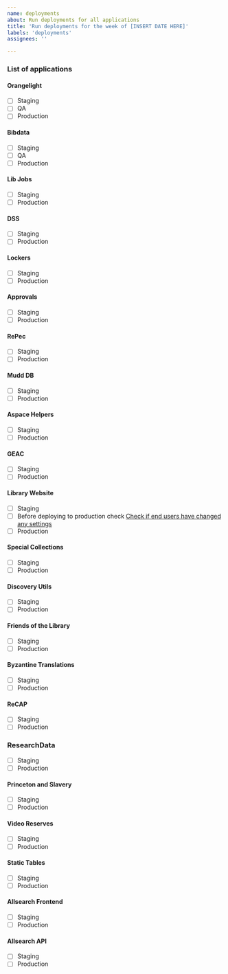 ```yaml
---
name: deployments
about: Run deployments for all applications
title: 'Run deployments for the week of [INSERT DATE HERE]'
labels: 'deployments'
assignees: ''

---
```

### List of applications

#### Orangelight
- [ ] Staging
- [ ] QA
- [ ] Production

#### Bibdata
- [ ] Staging
- [ ] QA
- [ ] Production

#### Lib Jobs
- [ ] Staging
- [ ] Production

#### DSS
- [ ] Staging
- [ ] Production

#### Lockers
- [ ] Staging
- [ ] Production

#### Approvals
- [ ] Staging
- [ ] Production

#### RePec
- [ ] Staging
- [ ] Production

#### Mudd DB
- [ ] Staging
- [ ] Production

#### Aspace Helpers
- [ ] Staging
- [ ] Production

#### GEAC
- [ ] Staging
- [ ] Production

#### Library Website
- [ ] Staging
- [ ] Before deploying to production check [Check if end users have changed any settings](https://github.com/pulibrary/pul_library_drupal/wiki/Sync-a-Feature(s)-from-Production)
- [ ] Production

#### Special Collections
- [ ] Staging
- [ ] Production

#### Discovery Utils
- [ ] Staging
- [ ] Production

#### Friends of the Library
- [ ] Staging
- [ ] Production

#### Byzantine Translations
- [ ] Staging
- [ ] Production

#### ReCAP
- [ ] Staging
- [ ] Production

### ResearchData
- [ ] Staging
- [ ] Production

#### Princeton and Slavery
- [ ] Staging
- [ ] Production

#### Video Reserves
- [ ] Staging
- [ ] Production

#### Static Tables
- [ ] Staging
- [ ] Production

#### Allsearch Frontend
- [ ] Staging
- [ ] Production

#### Allsearch API
- [ ] Staging
- [ ] Production
